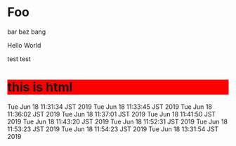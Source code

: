 # Foo

bar baz bang

Hello World

test test

<h1 style="background-color:#f00">this is html</h1>
Tue Jun 18 11:31:34 JST 2019
Tue Jun 18 11:33:45 JST 2019
Tue Jun 18 11:36:02 JST 2019
Tue Jun 18 11:37:01 JST 2019
Tue Jun 18 11:41:50 JST 2019
Tue Jun 18 11:43:20 JST 2019
Tue Jun 18 11:52:31 JST 2019
Tue Jun 18 11:53:23 JST 2019
Tue Jun 18 11:54:23 JST 2019
Tue Jun 18 13:31:54 JST 2019
